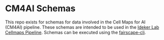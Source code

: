 # CM4AI Schemas

This repo exists for schemas for data involved in the Cell Maps for AI (CM4AI) pipeline.
These schemas are intended to be used in the [Ideker Lab Cellmaps Pipeline](https://github.com/idekerlab/cellmaps_pipeline).
Schemas can be executed using the [fairscape-cli](https://github.com/fairscape/fairscape-cli).


